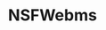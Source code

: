 ---
title: NSFWebms
crosslinks:
- MissBanana
- PornStarletHQ
- me_irl
- fuckintits
- JavDownloadCenter
---